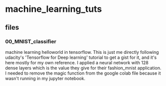 # machine_learning_tuts
## files
### 00_MNIST_classifier
machine learning helloworld in tensorflow. This is just me directly following udacity's 'Tensorflow for Deep learning' tutorial to get a gist for it, and it's here mostly for my own reference. I applied a neural network with 128 dense layers which is the value they give for their fashion_mnist application. I needed to remove the magic function from the google colab file because it wasn't running in my jupyter notebook.
